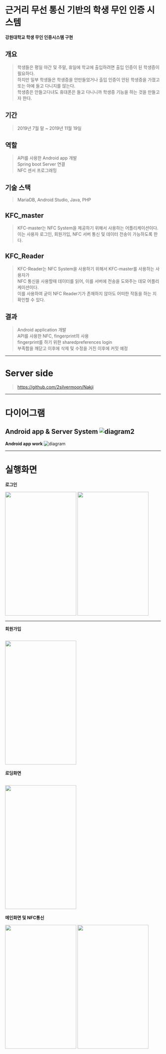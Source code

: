 # 근거리 무선 통신 기반의 학생 무인 인증 시스템

__강원대학교 학생 무인 인증시스템 구현__

## 개요
>학생들은 평일 야간 및 주말, 휴일에 학교에 출입하려면 출입 인증이 된 학생증이 필요하다.<br>
하지만 일부 학생들은 학생증을 안만들었거나 출입 인증이 안된 학생증을 가졌고 또는 아예 들고 다니지를 않는다.<br>
학생증은 안들고다녀도 휴대폰은 들고 다니니까 학생증 기능을 하는 것을 만들고자 한다.<br>

## 기간
>2019년 7월 말 ~ 2019년 11월 19일


## 역할
> API를 사용한 Android app 개발<br>
> Spring boot Server 연결<br>
> NFC 센서 프로그래밍<br>

## 기술 스택
>MariaDB, Android Studio, Java, PHP

## KFC_master
>KFC-master는 NFC System을 제공하기 위해서 사용하는 어플리케이션이다.<br>
이는 사용자 로그인, 회원가입, NFC 서버 통신 및 데이터 전송이 가능하도록 한다.<br>

## KFC_Reader
>KFC-Reader는 NFC System을 사용하기 위해서 KFC-master를 사용하는 사용자가<br>
NFC 통신을 사용할때 데이터를 읽어, 이를 서버에 전송을 도와주는 데모 어플리케이션이다.<br>
이를 사용하여 굳이 NFC Reader기가 존재하지 않아도 어떠한 작동을 하는 지 확인할 수 있다.<br>

## 결과
> Android application 개발<br>
> API를 사용한 NFC, fingerprint의 사용<br>
> fingerprint를 하기 위한 sharedpreferences login<br>
> 부족함을 깨닫고 이후에 삭제 및 수정을 거친 이후에 커밋 예정<br>


----------------------------------------------------------------------
# Server side
>https://github.com/2silvermoon/Nakji

----------------------------------------------------------------------

# 다이어그램

__Android app & Server System__
![diagram2](https://user-images.githubusercontent.com/41769568/70391157-689d5c00-1a15-11ea-9585-ebe618ce7830.JPG)
----------------------------------------------------------------------

__Android app work__
![diagram](https://user-images.githubusercontent.com/41769568/70390882-8c12d780-1a12-11ea-9379-86aaf70d6717.png)


----------------------------------------------------------------------

# 실행화면

__로그인__

<img src="https://user-images.githubusercontent.com/41769568/70390928-f3308c00-1a12-11ea-96bb-adfcc4108e25.png" width="230" height="400"></img>
<img src="https://user-images.githubusercontent.com/41769568/70390929-f461b900-1a12-11ea-8f8b-b9f34fea0b39.png" width="230" height="400"></img>

----------------------------------------------------------------------

__회원가입__

<img src="https://user-images.githubusercontent.com/41769568/70390953-28d57500-1a13-11ea-9fd4-d93f0bce11d7.png" width="230" height="400"></img>
----------------------------------------------------------------------


__로딩화면__

<img src="https://user-images.githubusercontent.com/41769568/70390939-11968780-1a13-11ea-9176-239e89b1d06c.png" width="230" height="400"></img>
----------------------------------------------------------------------


__메인화면 및 NFC통신__

<img src="https://user-images.githubusercontent.com/41769568/70390948-1f4c0d00-1a13-11ea-97e4-4a1b3af27ddc.png" width="230" height="400"></img>
<img src="https://user-images.githubusercontent.com/41769568/70390949-207d3a00-1a13-11ea-8721-3bf4c8c04fa2.png" width="230" height="400"></img>


